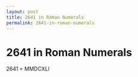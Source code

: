 ```yaml
---
layout: post
title: 2641 in Roman Numerals
permalink: 2641-in-roman-numerals
---
```


# 2641 in Roman Numerals

2641 = MMDCXLI

